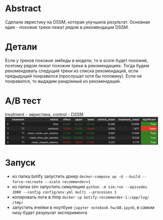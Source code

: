 # Abstract
Сделали эвристику на DSSM, которая улучшила результат. Основная идея - похожие треки лежат рядом в рекомендации DSSM.

# Детали
Если у треков похожие эмбеды в модели, то и score будет похожий, поэтому рядом лежат похожие треки в рекомендациях. Тогда будем рекомендовать следущий треки из списка рекомендаций, если предыдущий понравился (прослушал хотя бы половину). Если не понравился, то выдадим рандомный из рекомендаций.

# A/B тест
treatment - эвристика, control - DSSM
![alt text](image.png)

# Запуск

- из папка botify запустить докер `docker-compose up -d --build --force-recreate --scale recommender=1`
- из папки sim запустить симуляцию `python -m sim.run --episodes 2000 --config config/env.yml multi --processes 1`
- копировать логи в /tmp `docker cp botify-recommender-1:/app/log/ /tmp/`
- запустить ячейки в ноутбуке `jupyter notebook hw/AB.ipynb`, в самом низу будет результат эксперимента